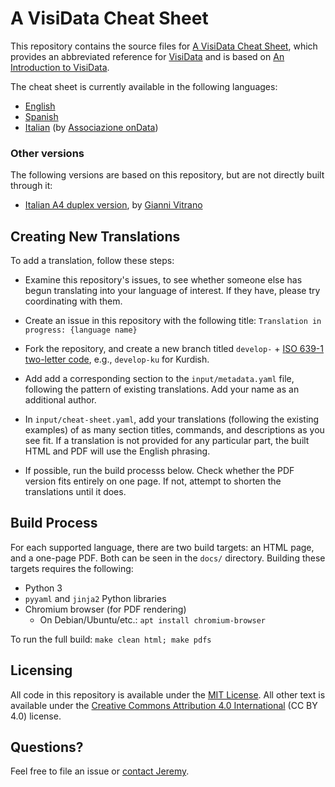 # A VisiData Cheat Sheet

This repository contains the source files for [A VisiData Cheat Sheet](https://jsvine.github.io/visidata-cheat-sheet/), which provides an abbreviated reference for [VisiData](https://visidata.org/) and is based on [An Introduction to VisiData](https://jsvine.github.io/intro-to-visidata/).

The cheat sheet is currently available in the following languages:

- [English](https://jsvine.github.io/visidata-cheat-sheet/en/)
- [Spanish](https://jsvine.github.io/visidata-cheat-sheet/es/)
- [Italian](https://jsvine.github.io/visidata-cheat-sheet/it/) (by [Associazione onData](https://ondata.it/))

### Other versions

The following versions are based on this repository, but are not directly built through it:

- [Italian A4 duplex version](https://github.com/ondata/guidaVisiData/blob/master/testo/risorse/cheat-sheet_DaStampareFronteRetro_di_GianniVitrano.pdf), by [Gianni Vitrano](https://twitter.com/gbvitrano)

## Creating New Translations

To add a translation, follow these steps:

- Examine this repository's issues, to see whether someone else has begun translating into your language of interest. If they have, please try coordinating with them.

- Create an issue in this repository with the following title: `Translation in progress: {language name}`

- Fork the repository, and create a new branch titled `develop-` + [ISO 639-1 two-letter code](https://en.wikipedia.org/wiki/List_of_ISO_639-1_codes), e.g., `develop-ku` for Kurdish. 

- Add add a corresponding section to the `input/metadata.yaml` file, following the pattern of existing translations. Add your name as an additional author.

- In `input/cheat-sheet.yaml`, add your translations (following the existing examples) of as many section titles, commands, and descriptions as you see fit. If a translation is not provided for any particular part, the built HTML and PDF will use the English phrasing.

- If possible, run the build processs below. Check whether the PDF version fits entirely on one page. If not, attempt to shorten the translations until it does.

## Build Process

For each supported language, there are two build targets: an HTML page, and a one-page PDF. Both can be seen in the `docs/` directory. Building these targets requires the following:

- Python 3
- `pyyaml` and `jinja2` Python libraries 
- Chromium browser (for PDF rendering)
    - On Debian/Ubuntu/etc.: `apt install chromium-browser`

To run the full build: `make clean html; make pdfs`

## Licensing

All code in this repository is available under the [MIT License](https://opensource.org/licenses/MIT). All other text is available under the [Creative Commons Attribution 4.0 International](https://creativecommons.org/licenses/by/4.0/) (CC BY 4.0) license.

## Questions?

Feel free to file an issue or [contact Jeremy](https://www.jsvine.com/).
